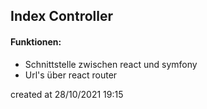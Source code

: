 ## Index Controller
#### Funktionen:
* Schnittstelle zwischen react und symfony
* Url's über react router



created at 28/10/2021 19:15
